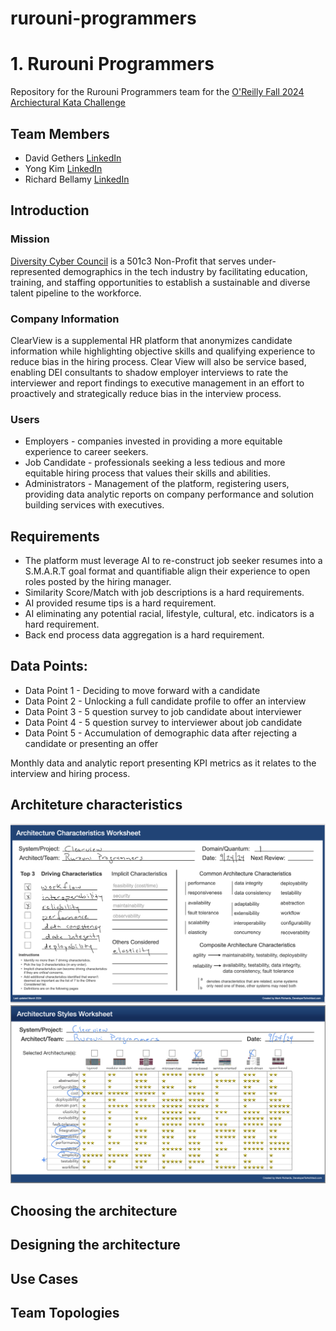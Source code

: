 # rurouni-programmers

# 1. Rurouni Programmers
Repository for the Rurouni Programmers team for the [O'Reilly Fall 2024 Archiectural Kata Challenge](https://learning.oreilly.com/live-events/architectural-katas-fall-2024/0642572006974/)

## Team Members
- David Gethers [LinkedIn]()
- Yong Kim [LinkedIn]()
- Richard Bellamy [LinkedIn]()

## Introduction

### Mission

[Diversity Cyber Council](https://www.diversitycybercouncil.com/) is a 501c3 Non-Profit that
serves under-represented demographics in the tech industry by facilitating education, training,
and staffing opportunities to establish a sustainable and diverse talent pipeline to the workforce.

### Company Information
ClearView is a supplemental HR platform that anonymizes candidate
information while highlighting objective skills and qualifying experience to reduce bias in the
hiring process. Clear View will also be service based, enabling DEI consultants to shadow
employer interviews to rate the interviewer and report findings to executive management in an
effort to proactively and strategically reduce bias in the interview process.

### Users
* Employers - companies invested in providing a more equitable experience to career seekers.
* Job Candidate - professionals seeking a less tedious and more equitable hiring process
  that values their skills and abilities.
* Administrators - Management of the platform, registering users, providing data analytic
  reports on company performance and solution building services with executives.

## Requirements
* The platform must leverage AI to re-construct job seeker resumes into a S.M.A.R.T goal
  format and quantifiable align their experience to open roles posted by the hiring
  manager.
* Similarity Score/Match with job descriptions is a hard requirements.
* AI provided resume tips is a hard requirement.
* AI eliminating any potential racial, lifestyle, cultural, etc. indicators is a hard requirement.
* Back end process data aggregation is a hard requirement.

## Data Points:
* Data Point 1 - Deciding to move forward with a candidate
* Data Point 2 - Unlocking a full candidate profile to offer an interview
* Data Point 3 - 5 question survey to job candidate about interviewer
* Data Point 4 - 5 question survey to interviewer about job candidate
* Data Point 5 - Accumulation of demographic data after rejecting a candidate or
presenting an offer

Monthly data and analytic report presenting KPI metrics as it relates to the interview and hiring
process.

## Architeture characteristics

<img src="images/architecture-characteristics-worksheet.png">
<img src="images/architecture-styles-worksheet.png">

## Choosing the architecture

## Designing the architecture

## Use Cases

## Team Topologies